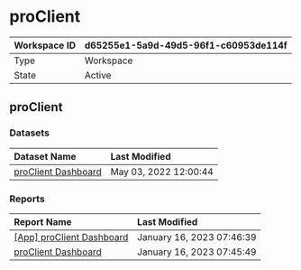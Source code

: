 



# proClient

|Workspace ID|d65255e1-5a9d-49d5-96f1-c60953de114f|
| :--- | :--- |
|Type|Workspace|
|State|Active|

## proClient

### Datasets

|Dataset Name|Last Modified|
| :--- | :--- |
|[proClient Dashboard](../Datasets/proClient-Dashboard.md)|May 03, 2022 12:00:44|

### Reports

|Report Name|Last Modified|
| :--- | :--- |
|[[App] proClient Dashboard](../Reports/[App]-proClient-Dashboard.md)|January 16, 2023 07:46:39|
|[proClient Dashboard](../Reports/proClient-Dashboard.md)|January 16, 2023 07:45:49|
